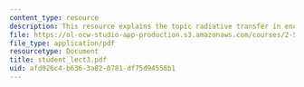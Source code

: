```yaml
---
content_type: resource
description: This resource explains the topic radiative transfer in enclosures.
file: https://ol-ocw-studio-app-production.s3.amazonaws.com/courses/2-58j-radiative-transfer-spring-2006/afd026c4b6363a820781df75d94558b1_student_lect3.pdf
file_type: application/pdf
resourcetype: Document
title: student_lect3.pdf
uid: afd026c4-b636-3a82-0781-df75d94558b1
---
```

